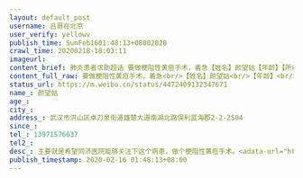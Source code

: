 ```yaml
---
layout: default_post
username: 吕哥在北京
user_verify: yellowv
publish_time: SunFeb1601:48:13+08002020
crawl_time: 20200218-18:03:11
imageurl: 
content_brief: 肺炎患者求助超话 要做梗阻性黄疸手术，着急【姓名】颜望姑【年龄】【所在城市】【所在小区、社区】武汉市洪山区卓刀泉街道雄楚大道南湖北路保利蓝海郡2-2-2504【患病时间】【联系方式】13971576637【其他紧急联系人】【病情描述】 主要就是希望同济医院能够关注下这个病患，做个梗阻性黄 ...全文
content_full_raw: 要做梗阻性黄疸手术，着急<br/>【姓名】颜望姑<br/>【年龄】<br/>【所在城市】<br/>【所在小区、社区】武汉市洪山区卓刀泉街道雄楚大道南湖北路保利蓝海郡2-2-2504<br/>【患病时间】<br/>【联系方式】13971576637<br/>【其他紧急联系人】<br/>【病情描述】主要就是希望同济医院能够关注下这个病患，做个梗阻性黄疸手术。<adata-url="http://t.cn/ELT0hke"href="http://weibo.com/p/1001018008611000000000000"data-hide=""><spanclass='url-icon'><imgstyle='width:1rem;height:1rem'src='https://h5.sinaimg.cn/upload/2015/09/25/3/timeline_card_small_location_default.png'></span><spanclass="surl-text">北京</span></a>
status_url: https://m.weibo.cn/status/4472409132347671
name_: 颜望姑
age_: 
city_: 
address_: 武汉市洪山区卓刀泉街道雄楚大道南湖北路保利蓝海郡2-2-2504
since_: 
tel_: 13971576637
tel2_: 
desc_: 主要就是希望同济医院能够关注下这个病患，做个梗阻性黄疸手术。<adata-url="http//t.cn/ELT0hke"href="http//weibo.com/p/1001018008611000000000000"data-hide=""><spanclass='url-icon'><imgstyle='width1rem;height1rem'src='https//h5.sinaimg.cn/upload/2015/09/25/3/timeline_card_small_location_default.png'></span><spanclass="surl-text">北京</span></a>
publish_timestamp: 2020-02-16 01:48:13+08:00
---
```

